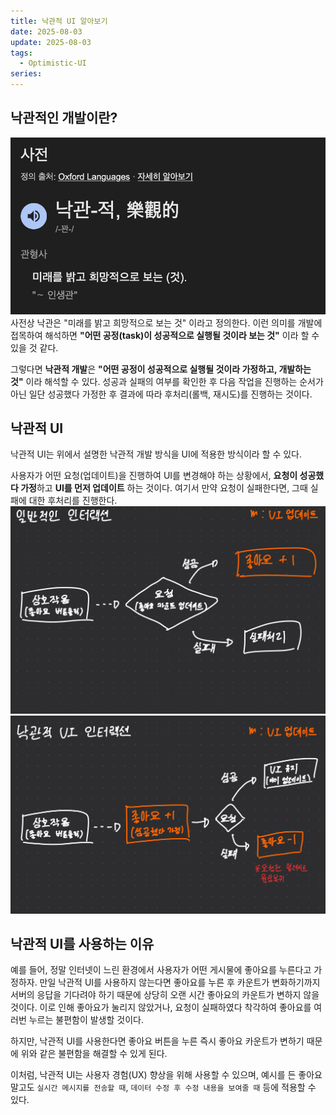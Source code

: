 ```yaml
---
title: 낙관적 UI 알아보기
date: 2025-08-03
update: 2025-08-03
tags:
  - Optimistic-UI
series:
---
```

## 낙관적인 개발이란?
![](Op_1.png)
사전상 낙관은 "미래를 밝고 희망적으로 보는 것" 이라고 정의한다. 이런 의미를 개발에 접목하여 해석하면 **"어떤 공정(task)이 성공적으로 실행될 것이라 보는 것"** 이라 할 수 있을 것 같다. 

그렇다면 **낙관적 개발**은 **"어떤 공정이 성공적으로 실행될 것이라 가정하고, 개발하는 것"** 이라 해석할 수 있다. 성공과 실패의 여부를 확인한 후 다음 작업을 진행하는 순서가 아닌 일단 성공했다 가정한 후 결과에 따라 후처리(롤백, 재시도)를 진행하는 것이다.

## 낙관적 UI
낙관적 UI는 위에서 설명한 낙관적 개발 방식을 UI에 적용한 방식이라 할 수 있다. 

사용자가 어떤 요청(업데이트)을 진행하여 UI를 변경해야 하는 상황에서, **요청이 성공했다 가정**하고 **UI를 먼저 업데이트** 하는 것이다. 여기서 만약 요청이 실패한다면, 그때 실패에 대한 후처리를 진행한다.
![일반적인 UI 업데이트 흐름](Op_2.jpeg)
![낙관적 UI 업데이트 흐름](Op_3.jpeg)

## 낙관적 UI를 사용하는 이유
예를 들어, 정말 인터넷이 느린 환경에서 사용자가 어떤 게시물에 좋아요를 누른다고 가정하자. 만일 낙관적 UI를 사용하지 않는다면 좋아요를 누른 후 카운트가 변화하기까지 서버의 응답을 기다려야 하기 때문에 상당히 오랜 시간 좋아요의 카운트가 변하지 않을 것이다. 이로 인해 좋아요가 눌리지 않았거나, 요청이 실패하였다 착각하여 좋아요를 여러번 누르는 불편함이 발생할 것이다.

하지만, 낙관적 UI를 사용한다면 좋아요 버튼을 누른 즉시 좋아요 카운트가 변하기 때문에 위와 같은 불편함을 해결할 수 있게 된다.

이처럼, 낙관적 UI는 사용자 경험(UX) 향상을 위해 사용할 수 있으며, 예시를 든 좋아요 말고도 `실시간 메시지를 전송할 때`, `데이터 수정 후 수정 내용을 보여줄 때` 등에 적용할 수 있다.
